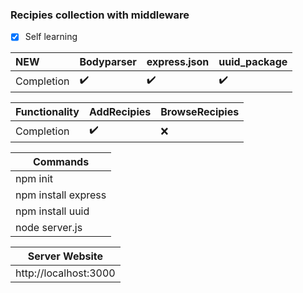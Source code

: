 ### Recipies collection with middleware

- [x] Self learning



NEW | Bodyparser | express.json| uuid_package
:------------ | :-------------| :-------------| :-------------
Completion| :heavy_check_mark: |  :heavy_check_mark:|  :heavy_check_mark:

Functionality | AddRecipies | BrowseRecipies 
:------------ | :------------- | :-------------
Completion| :heavy_check_mark:| :x:

| Commands |
| ---------------------|
|npm init|
|npm install express|
|npm install uuid|
|node server.js|

| Server Website|
| ---------------------|
|http://localhost:3000|

